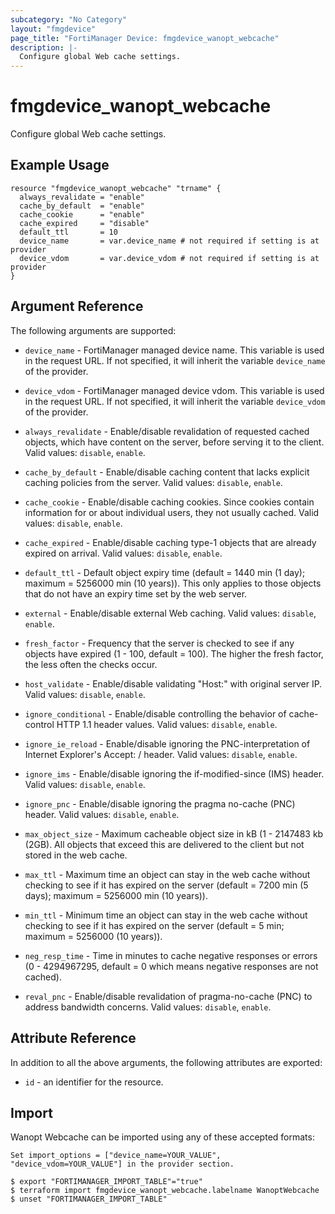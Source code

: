 ```yaml
---
subcategory: "No Category"
layout: "fmgdevice"
page_title: "FortiManager Device: fmgdevice_wanopt_webcache"
description: |-
  Configure global Web cache settings.
---
```


# fmgdevice_wanopt_webcache
Configure global Web cache settings.

## Example Usage

```hcl
resource "fmgdevice_wanopt_webcache" "trname" {
  always_revalidate = "enable"
  cache_by_default  = "enable"
  cache_cookie      = "enable"
  cache_expired     = "disable"
  default_ttl       = 10
  device_name       = var.device_name # not required if setting is at provider
  device_vdom       = var.device_vdom # not required if setting is at provider
}
```

## Argument Reference


The following arguments are supported:

* `device_name` - FortiManager managed device name. This variable is used in the request URL. If not specified, it will inherit the variable `device_name` of the provider.
* `device_vdom` - FortiManager managed device vdom. This variable is used in the request URL. If not specified, it will inherit the variable `device_vdom` of the provider.

* `always_revalidate` - Enable/disable revalidation of requested cached objects, which have content on the server, before serving it to the client. Valid values: `disable`, `enable`.

* `cache_by_default` - Enable/disable caching content that lacks explicit caching policies from the server. Valid values: `disable`, `enable`.

* `cache_cookie` - Enable/disable caching cookies. Since cookies contain information for or about individual users, they not usually cached. Valid values: `disable`, `enable`.

* `cache_expired` - Enable/disable caching type-1 objects that are already expired on arrival. Valid values: `disable`, `enable`.

* `default_ttl` - Default object expiry time (default = 1440 min (1 day); maximum = 5256000 min (10 years)). This only applies to those objects that do not have an expiry time set by the web server.
* `external` - Enable/disable external Web caching. Valid values: `disable`, `enable`.

* `fresh_factor` - Frequency that the server is checked to see if any objects have expired (1 - 100, default = 100). The higher the fresh factor, the less often the checks occur.
* `host_validate` - Enable/disable validating "Host:" with original server IP. Valid values: `disable`, `enable`.

* `ignore_conditional` - Enable/disable controlling the behavior of cache-control HTTP 1.1 header values. Valid values: `disable`, `enable`.

* `ignore_ie_reload` - Enable/disable ignoring the PNC-interpretation of Internet Explorer's Accept: / header. Valid values: `disable`, `enable`.

* `ignore_ims` - Enable/disable ignoring the if-modified-since (IMS) header. Valid values: `disable`, `enable`.

* `ignore_pnc` - Enable/disable ignoring the pragma no-cache (PNC) header. Valid values: `disable`, `enable`.

* `max_object_size` - Maximum cacheable object size in kB (1 - 2147483 kb (2GB). All objects that exceed this are delivered to the client but not stored in the web cache.
* `max_ttl` - Maximum time an object can stay in the web cache without checking to see if it has expired on the server (default = 7200 min (5 days); maximum = 5256000 min (10 years)).
* `min_ttl` - Minimum time an object can stay in the web cache without checking to see if it has expired on the server (default = 5 min; maximum = 5256000 (10 years)).
* `neg_resp_time` - Time in minutes to cache negative responses or errors (0 - 4294967295, default = 0  which means negative responses are not cached).
* `reval_pnc` - Enable/disable revalidation of pragma-no-cache (PNC) to address bandwidth concerns. Valid values: `disable`, `enable`.



## Attribute Reference

In addition to all the above arguments, the following attributes are exported:
* `id` - an identifier for the resource.

## Import

Wanopt Webcache can be imported using any of these accepted formats:
```
Set import_options = ["device_name=YOUR_VALUE", "device_vdom=YOUR_VALUE"] in the provider section.

$ export "FORTIMANAGER_IMPORT_TABLE"="true"
$ terraform import fmgdevice_wanopt_webcache.labelname WanoptWebcache
$ unset "FORTIMANAGER_IMPORT_TABLE"
```

